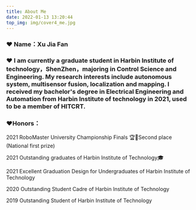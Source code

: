 ```yaml
---
title: About Me
date: 2022-01-13 13:20:44
top_img: img/cover4_me.jpg
---
```


### ❤️ Name：Xu Jia Fan

### ❤️ I am currently  a graduate student in Harbin Institute of technology，ShenZhen，majoring in Control Science and Engineering. My research interests include autonomous system, multisensor fusion, localization and mapping. I received my bachelor's degree in Electrical Engineering and Automation from Harbin Institute of technology in 2021,  used to be a member of HITCRT.

### ❤️Honors：

2021  RoboMaster University Championship  Finals     🏆🥈Second place (National first prize)

2021  Outstanding graduates of Harbin Institute of Technology🎓

2021  Excellent Graduation Design for Undergraduates of Harbin Institute of Technology

2020  Outstanding Student Cadre of Harbin Institute of Technology

2019  Outstanding Student of Harbin Institute of Technology





 
